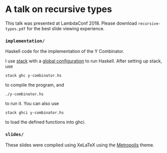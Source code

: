 # A talk on recursive types
This talk was presented at LambdaConf 2018. Please download `recursive-types.pdf` for the best slide viewing experience.

### `implementation/`
Haskell code for the implementation of the Y Combinator.

I use [stack](https://docs.haskellstack.org/en/stable/README/) with a [global configuration](https://docs.haskellstack.org/en/stable/yaml_configuration/) to run Haskell. After setting up stack, use
```
stack ghc y-combinator.hs
```
to compile the program, and
```
./y-combinator.hs
```
to run it. You can also use
```
stack ghci y-combinator.hs
```
to load the defined functions into ghci.

### `slides/`
These slides were complied using XeLaTeX using the [Metropolis](https://github.com/matze/mtheme) theme.
